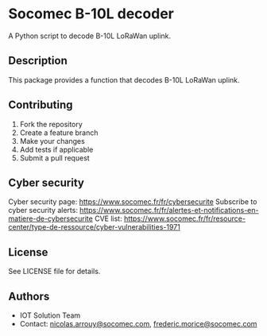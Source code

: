 # Socomec B-10L decoder

A Python script to decode B-10L LoRaWan uplink.

## Description

This package provides a function that decodes B-10L LoRaWan uplink.

## Contributing

1. Fork the repository
2. Create a feature branch
3. Make your changes
4. Add tests if applicable
5. Submit a pull request

## Cyber security

Cyber security page: https://www.socomec.fr/fr/cybersecurite
Subscribe to cyber security alerts: https://www.socomec.fr/fr/alertes-et-notifications-en-matiere-de-cybersecurite
CVE list: https://www.socomec.fr/fr/resource-center/type-de-ressource/cyber-vulnerabilities-1971

## License

See LICENSE file for details.

## Authors

- IOT Solution Team
- Contact: nicolas.arrouy@socomec.com, frederic.morice@socomec.com
